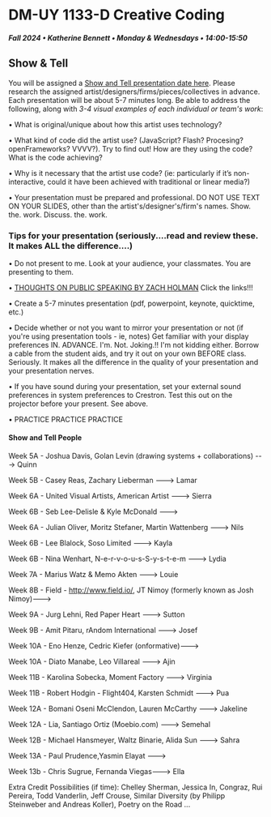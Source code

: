 # DM-UY 1133-D Creative Coding
##### Fall 2024 • Katherine Bennett • Monday & Wednesdays • 14:00-15:50


## Show & Tell

You will be assigned a [Show and Tell presentation date here](ShowAndTell.md). Please research the assigned artist/designers/firms/pieces/collectives in advance. Each presentation will be about 5-7 minutes long. Be able to address the following, along with *3-4 visual examples of each individual or team's work*: 

• What is original/unique about how this artist uses technology? 

• What kind of code did the artist use?  (JavaScript? Flash? Procesing? openFrameworks? VVVV?). Try to find out! How are they using the code? What is the code achieving?

• Why is it necessary that the artist use code?  (ie: particularly if it’s non-interactive, could it have been achieved with traditional or linear media?)

• Your presentation must be prepared and professional. DO NOT USE TEXT ON YOUR SLIDES, other than the artist's/designer's/firm's names. Show. the. work. Discuss. the. work.


### Tips for your presentation (seriously....read and review these. It makes ALL the difference....)

• Do not present to me. Look at your audience, your classmates. You are presenting to them.

• [THOUGHTS ON PUBLIC SPEAKING BY ZACH HOLMAN](http://speaking.io/) Click the links!!!

• Create a 5-7 minutes presentation (pdf, powerpoint, keynote, quicktime, etc.)

• Decide whether or not you want to mirror your presentation or not (if you're using presentation tools - ie, notes)
Get familiar with your display preferences IN. ADVANCE. I'm. Not. Joking.!! I'm not kidding either. Borrow a cable from the student aids, and try it out on your own BEFORE class. Seriously. It makes all the difference in the quality of your presentation and your presentation nerves.

• If you have sound during your presentation, set your external sound preferences in system preferences to Crestron. Test this out on the projector before your present. See above.

• PRACTICE PRACTICE PRACTICE


#### Show and Tell People

Week 5A - Joshua Davis, Golan Levin (drawing systems + collaborations) ---> Quinn

Week 5B -  Casey Reas, Zachary Lieberman ---> Lamar

Week 6A - United Visual Artists, American Artist ---> Sierra

Week 6B - Seb Lee-Delisle & Kyle McDonald ---> 

Week 6A - Julian Oliver, Moritz Stefaner, Martin Wattenberg ---> Nils

Week 6B -  Lee Blalock, Soso Limited ---> Kayla

Week 6B - Nina Wenhart, N-e-r-v-o-u-s-S-y-s-t-e-m ---> Lydia

Week 7A - Marius Watz & Memo Akten ---> Louie

Week 8B - Field - http://www.field.io/, JT Nimoy (formerly known as Josh Nimoy)---> 

Week 9A - Jurg Lehni, Red Paper Heart   ---> Sutton

Week 9B - Amit Pitaru, rAndom International  ---> Josef

Week 10A - Eno Henze, Cedric Kiefer (onformative)---> 

Week 10A - Diato Manabe, Leo Villareal ---> Ajin

Week 11B - Karolina Sobecka, Moment Factory ---> Virginia

Week 11B - Robert Hodgin - Flight404, Karsten Schmidt ---> Pua

Week 12A - Bomani Oseni McClendon, Lauren McCarthy  ---> Jakeline

Week 12A - Lia, Santiago Ortiz (Moebio.com) ---> Semehal

Week 12B - Michael Hansmeyer, Waltz Binarie, Alida Sun ---> Sahra

Week 13A - Paul Prudence,Yasmin Elayat  ---> 

Week 13b - Chris Sugrue, Fernanda Viegas---> Ella


Extra Credit Possibilities (if time):  Chelley Sherman, Jessica In, Congraz, Rui Pereira, Todd Vanderlin, Jeff Crouse, Similar Diversity (by Philipp Steinweber and Andreas Koller), Poetry on the Road ...